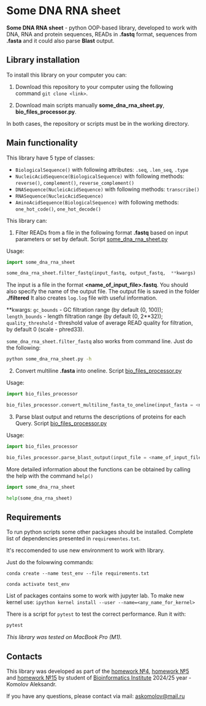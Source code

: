 # Some DNA RNA sheet 
**Some DNA RNA sheet** - python OOP-based library, developed to work with DNA, RNA and protein sequences, READs in **.fastq** format, sequences from **.fasta** and it could also parse **Blast** output.

## Library installation
To install this library on your computer you can: 

1. Download this repository to your computer using the following command `git clone <link>`.

2. Download main scripts manually **some_dna_rna_sheet.py**, **bio_files_processor.py**.

In both cases, the repository or scripts must be in the working directory.


## Main functionality

This library have 5 type of classes:
- `BiologicalSequence()` with following attributes: `.seq`, `.len_seq`, `.type`
- `NucleicAcidSequence(BiologicalSequence)` with following methods: `reverse()`, `complement()`, `reverse_complement()`
- `DNASequence(NucleicAcidSequence)` with following methods: `transcribe()`
- `RNASequence(NucleicAcidSequence)`
- `AminoAcidSequence(BiologicalSequence)` with following methods: `one_hot_code()`, `one_hot_decode()`


This  library can:

1. Filter READs from a file in the following format **.fastq** based on input parameters or set by default. Script <u>some_dna_rna_sheet.py</u>

Usage:
```python
import some_dna_rna_sheet

some_dna_rna_sheet.filter_fastq(input_fastq, output_fastq,  **kwargs)
```
The input is a file in the format **<name_of_input_file>.fastq**. You should also specify the name of the output file. The output file is saved in the folder **./filtered** It also creates `log.log` file with useful information.

\**kwargs: `gc_bounds` - GC filtration range (by default (0, 100)); `length_bounds` - length filtration range (by default (0, 2**32)); `quality_threshold` - threshold value of average READ quality for filtration, by default 0 (scale - phred33).


`some_dna_rna_sheet.filter_fastq` also works from command line. Just do the following:
```bash
python some_dna_rna_sheet.py -h
```

2. Convert  multiline **.fasta** into oneline. Script <u>bio_files_processor.py</u>

Usage:
```python
import bio_files_processor

bio_files_processor.convert_multiline_fasta_to_oneline(input_fasta = <name_of_input_file.fasta>, output_fasta = <name_of_output_file.fasta>)
```

3. Parse blast output and returns the descriptions of proteins for each Query. Script <u>bio_files_processor.py</u>

Usage:
```python
import bio_files_processor

bio_files_processor.parse_blast_output(input_file = <name_of_input_file.txt>, output_file = <name_of_output_file.txt>)
```

More detailed information about the functions can be obtained by calling the help with the command `help()`

```python
import some_dna_rna_sheet

help(some_dna_rna_sheet)
```


## Requirements

To run python scripts some other packages should be installed. Complete list of dependencies presented in `requirementes.txt`. 

It's reccomended to use new environment to work with library. 

Just do the folowwing commands:

`conda create --name test_env --file requirements.txt`

`conda activate test_env`

List of packages contains some to work with jupyter lab. 
To make new kernel use:
`ipython kernel install --user --name=<any_name_for_kernel>`

There is a script for `pytest` to test the correct performance.
Run it with:
```bash
pytest
```

*This library was tested on MacBook Pro (M1).*


## Contacts
This library was developed as part of the [homework №4](https://github.com/Python-BI-2024-25/course_materials/tree/main/Homeworks/HW4_Modules), [homework №5](https://github.com/Python-BI-2024-25/course_materials/tree/main/Homeworks/HW5_Files) and [homework №15](https://github.com/Python-BI-2024-25/course_materials/blob/main/Homeworks/HW15_BioOOP.md)  by student of [Bioinformatics Institute](https://bioinf.me) 2024/25 year - Komolov Aleksandr.

If you have any questions, please contact via mail: askomolov@mail.ru
